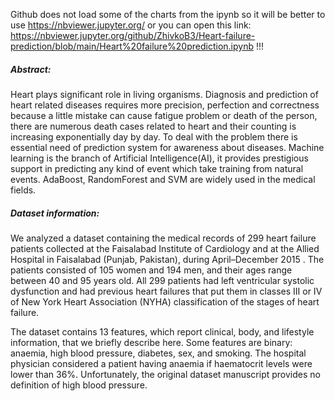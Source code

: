 Github does not load some of the charts from the ipynb so it will be better to use https://nbviewer.jupyter.org/ or you can open this link: https://nbviewer.jupyter.org/github/ZhivkoB3/Heart-failure-prediction/blob/main/Heart%20failure%20prediction.ipynb !!! <br>

##### Abstract:<br>
Heart plays significant role in living organisms. Diagnosis and prediction of heart related diseases requires more precision, perfection and correctness because a little mistake can cause fatigue problem or death of the person, there are numerous death cases related to heart and their counting is increasing exponentially day by day. To deal with the problem there is essential need of prediction system for awareness about diseases. Machine learning is the branch of Artificial Intelligence(AI), it provides prestigious support in predicting any kind of event which take training from natural events. AdaBoost, RandomForest and SVM are widely used in the medical fields.

##### Dataset information:<br>
We analyzed a dataset containing the medical records of 299 heart failure patients collected at the Faisalabad Institute of Cardiology and at the Allied Hospital in Faisalabad (Punjab, Pakistan), during April–December 2015 . The patients consisted of 105 women and 194 men, and their ages range between 40 and 95 years old. All 299 patients had left ventricular systolic dysfunction and had previous heart failures that put them in classes III or IV of New York Heart Association (NYHA) classification of the stages of heart failure.

The dataset contains 13 features, which report clinical, body, and lifestyle information, that we briefly describe here. Some features are binary: anaemia, high blood pressure, diabetes, sex, and smoking. The hospital physician considered a patient having anaemia if haematocrit levels were lower than 36%. Unfortunately, the original dataset manuscript provides no definition of high blood pressure.



